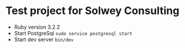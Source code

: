# Test project for Solwey Consulting

* Ruby version 3.2.2
* Start PostgreSql `sudo service postgresql start`
* Start dev server `bin/dev`
